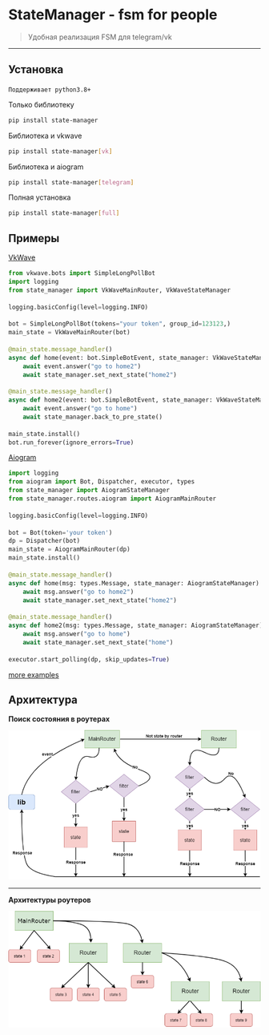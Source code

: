 # StateManager - fsm for people
> Удобная реализация FSM для telegram/vk
___
## Установка
`Поддерживает python3.8+`

Только библиотеку
```sh
pip install state-manager
```
Библиотека и vkwave
```sh
pip install state-manager[vk]
```
Библиотека и aiogram
```sh
pip install state-manager[telegram]
```
Полная установка
```sh
pip install state-manager[full]
```

## Примеры

[VkWave](https://github.com/fscdev/vkwave)
```python
from vkwave.bots import SimpleLongPollBot
import logging
from state_manager import VkWaveMainRouter, VkWaveStateManager

logging.basicConfig(level=logging.INFO)

bot = SimpleLongPollBot(tokens="your token", group_id=123123,)
main_state = VkWaveMainRouter(bot)

@main_state.message_handler()
async def home(event: bot.SimpleBotEvent, state_manager: VkWaveStateManager):
    await event.answer("go to home2")
    await state_manager.set_next_state("home2")

@main_state.message_handler()
async def home2(event: bot.SimpleBotEvent, state_manager: VkWaveStateManager):
    await event.answer("go to home")
    await state_manager.back_to_pre_state()

main_state.install()
bot.run_forever(ignore_errors=True)
```
[Aiogram](https://github.com/aiogram/aiogram/)
```python
import logging
from aiogram import Bot, Dispatcher, executor, types
from state_manager import AiogramStateManager
from state_manager.routes.aiogram import AiogramMainRouter

logging.basicConfig(level=logging.INFO)

bot = Bot(token='your token')
dp = Dispatcher(bot)
main_state = AiogramMainRouter(dp)
main_state.install()

@main_state.message_handler()
async def home(msg: types.Message, state_manager: AiogramStateManager):
    await msg.answer("go to home2")
    await state_manager.set_next_state("home2")

@main_state.message_handler()
async def home2(msg: types.Message, state_manager: AiogramStateManager):
    await msg.answer("go to home")
    await state_manager.set_next_state("home")

executor.start_polling(dp, skip_updates=True)
```
[more examples](https://github.com/Bloodielie/state_manager/tree/master/examples)

## Архитектура

**Поиск состояния в роутерах**

![alt text](images/architecture_1.png)
___
**Архитектуры роутеров**

![alt text](images/architecture_2.png)
